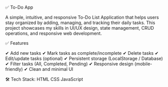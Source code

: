 ✅ To-Do App

A simple, intuitive, and responsive To-Do List Application that helps users stay organized by adding, managing, and tracking their daily tasks.
This project showcases my skills in UI/UX design, state management, CRUD operations, and responsive web development.

✅ Features

✔ Add new tasks
✔ Mark tasks as complete/incomplete
✔ Delete tasks
✔ Edit/update tasks (optional)
✔ Persistent storage (LocalStorage / Database)
✔ Filter tasks (All, Completed, Pending)
✔ Responsive design (mobile-friendly)
✔ Clean and minimal UI

🛠️ Tech Stack:
HTML
CSS
JavaScript 
